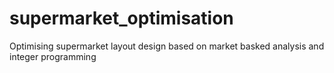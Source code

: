 # supermarket_optimisation
Optimising supermarket layout design based on market basked analysis and integer programming
